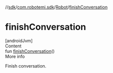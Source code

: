 //[sdk](../../../index.md)/[com.robotemi.sdk](../index.md)/[Robot](index.md)/[finishConversation](finish-conversation.md)



# finishConversation  
[androidJvm]  
Content  
fun [finishConversation](finish-conversation.md)()  
More info  


Finish conversation.

  



